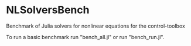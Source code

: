 # NLSolversBench
Benchmark of Julia solvers for nonlinear equations for the control-toolbox

To run a basic benchmark run "bench_all.jl" or run "bench_run.jl".